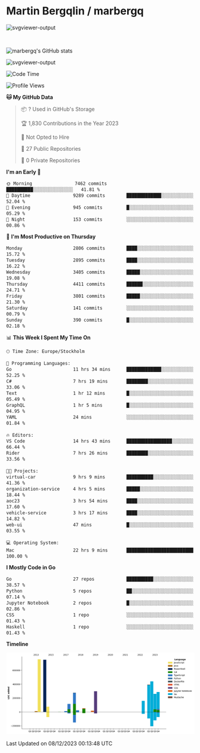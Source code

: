 # Martin Bergqlin / marbergq

![svgviewer-output](https://user-images.githubusercontent.com/2405410/206014777-22d41ecb-c24f-421d-b7d9-bba2cb5bb0de.svg)

<br>

<!--- [![Martin's Week](https://github-readme-stats.vercel.app/api/wakatime?username=marbergq&theme=dark)](https://github.com/anuraghazra/github-readme-stats) -->

![marbergq's GitHub stats](https://github-readme-stats.vercel.app/api?username=marbergq&count_private=true&show_icons=true)

![svgviewer-output](https://wakatime.com/badge/user/3f0a2069-6683-4e19-9a4a-7d21ea815067.svg)

<!--START_SECTION:waka-->
![Code Time](http://img.shields.io/badge/Code%20Time-3%2C581%20hrs%2013%20mins-blue)

![Profile Views](http://img.shields.io/badge/Profile%20Views-0-blue)

**🐱 My GitHub Data** 

> 📦 ? Used in GitHub's Storage 
 > 
> 🏆 1,830 Contributions in the Year 2023
 > 
> 🚫 Not Opted to Hire
 > 
> 📜 27 Public Repositories 
 > 
> 🔑 0 Private Repositories 
 > 
**I'm an Early 🐤** 

```text
🌞 Morning                7462 commits        ██████████░░░░░░░░░░░░░░░   41.81 % 
🌆 Daytime                9289 commits        █████████████░░░░░░░░░░░░   52.04 % 
🌃 Evening                945 commits         █░░░░░░░░░░░░░░░░░░░░░░░░   05.29 % 
🌙 Night                  153 commits         ░░░░░░░░░░░░░░░░░░░░░░░░░   00.86 % 
```
📅 **I'm Most Productive on Thursday** 

```text
Monday                   2806 commits        ████░░░░░░░░░░░░░░░░░░░░░   15.72 % 
Tuesday                  2895 commits        ████░░░░░░░░░░░░░░░░░░░░░   16.22 % 
Wednesday                3405 commits        █████░░░░░░░░░░░░░░░░░░░░   19.08 % 
Thursday                 4411 commits        ██████░░░░░░░░░░░░░░░░░░░   24.71 % 
Friday                   3801 commits        █████░░░░░░░░░░░░░░░░░░░░   21.30 % 
Saturday                 141 commits         ░░░░░░░░░░░░░░░░░░░░░░░░░   00.79 % 
Sunday                   390 commits         █░░░░░░░░░░░░░░░░░░░░░░░░   02.18 % 
```


📊 **This Week I Spent My Time On** 

```text
🕑︎ Time Zone: Europe/Stockholm

💬 Programming Languages: 
Go                       11 hrs 34 mins      █████████████░░░░░░░░░░░░   52.25 % 
C#                       7 hrs 19 mins       ████████░░░░░░░░░░░░░░░░░   33.06 % 
Text                     1 hr 12 mins        █░░░░░░░░░░░░░░░░░░░░░░░░   05.49 % 
GraphQL                  1 hr 5 mins         █░░░░░░░░░░░░░░░░░░░░░░░░   04.95 % 
YAML                     24 mins             ░░░░░░░░░░░░░░░░░░░░░░░░░   01.84 % 

🔥 Editors: 
VS Code                  14 hrs 43 mins      █████████████████░░░░░░░░   66.44 % 
Rider                    7 hrs 26 mins       ████████░░░░░░░░░░░░░░░░░   33.56 % 

🐱‍💻 Projects: 
virtual-car              9 hrs 9 mins        ██████████░░░░░░░░░░░░░░░   41.36 % 
organization-service     4 hrs 5 mins        █████░░░░░░░░░░░░░░░░░░░░   18.44 % 
aoc23                    3 hrs 54 mins       ████░░░░░░░░░░░░░░░░░░░░░   17.60 % 
vehicle-service          3 hrs 17 mins       ████░░░░░░░░░░░░░░░░░░░░░   14.82 % 
web-ui                   47 mins             █░░░░░░░░░░░░░░░░░░░░░░░░   03.55 % 

💻 Operating System: 
Mac                      22 hrs 9 mins       █████████████████████████   100.00 % 
```

**I Mostly Code in Go** 

```text
Go                       27 repos            ██████████░░░░░░░░░░░░░░░   38.57 % 
Python                   5 repos             ██░░░░░░░░░░░░░░░░░░░░░░░   07.14 % 
Jupyter Notebook         2 repos             █░░░░░░░░░░░░░░░░░░░░░░░░   02.86 % 
CSS                      1 repo              ░░░░░░░░░░░░░░░░░░░░░░░░░   01.43 % 
Haskell                  1 repo              ░░░░░░░░░░░░░░░░░░░░░░░░░   01.43 % 
```



**Timeline**

![Lines of Code chart](https://raw.githubusercontent.com/marbergq/marbergq/main/assets/bar_graph.png)


 Last Updated on 08/12/2023 00:13:48 UTC
<!--END_SECTION:waka-->
